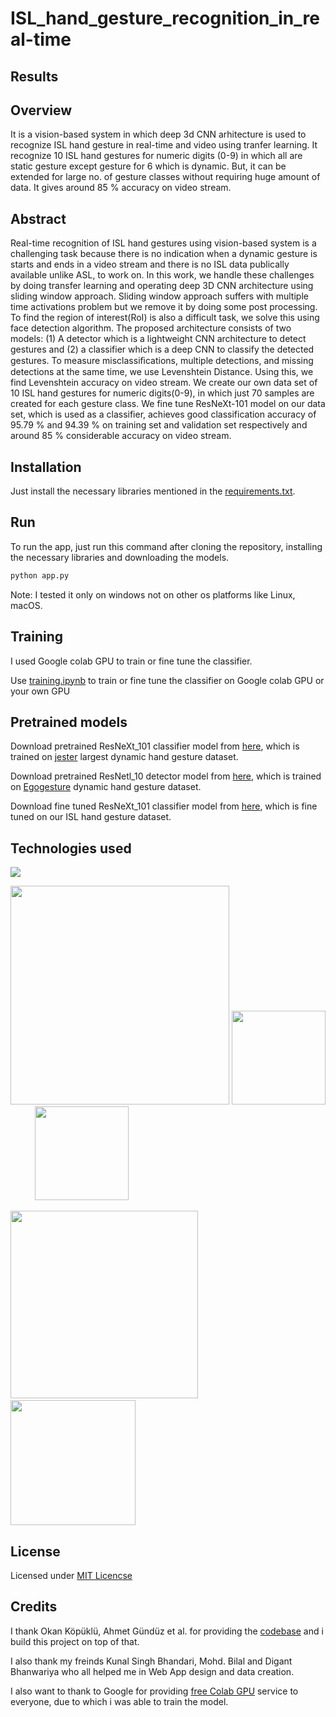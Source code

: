 # ISL_hand_gesture_recognition_in_real-time

## Results

## Overview
It is a vision-based system in which deep 3d CNN arhitecture is used to recognize ISL hand gesture in real-time and video using tranfer learning. It recognize 10 ISL hand gestures for numeric digits (0-9) in which all are static gesture except gesture for 6 which is dynamic. But, it can be extended for large no. of gesture classes without requiring huge amount of data. It gives around 85 % accuracy on video stream.  

## Abstract
Real-time recognition of ISL hand gestures using vision-based system is a challenging task because there is no indication when a dynamic gesture is starts and ends in a video stream and there is no ISL data publically available unlike ASL, to work on. In this work, we handle these challenges by doing transfer learning and operating deep 3D CNN architecture using sliding window approach. Sliding window approach suffers with multiple time activations problem but we remove it by doing some post processing. To find the region of interest(RoI) is also a difficult task, we solve this using face detection algorithm. The proposed architecture consists of two models: (1) A detector which is a lightweight CNN architecture to detect gestures and (2) a classifier which is a deep CNN to classify the detected gestures. To measure misclassiﬁcations, multiple detections, and missing detections at the same time, we use Levenshtein Distance. Using this, we find Levenshtein accuracy on video stream. We create our own data set of 10 ISL hand gestures for numeric digits(0-9), in which just 70 samples are created for each gesture class. We fine tune ResNeXt-101 model on our data set, which is used as a classifier, achieves good classification accuracy of 95.79 % and 94.39 % on training set and validation set respectively and around 85 % considerable accuracy on video stream.

## Installation
Just install the necessary libraries mentioned in the [requirements.txt](requirements.txt).

## Run
To run the app, just run this command after cloning the repository, installing the necessary libraries and downloading the models.
```bash
python app.py
```
Note: I tested it only on windows not on other os platforms like Linux, macOS.

## Training
I used Google colab GPU to train or fine tune the classifier.

Use [training.ipynb]() to train or fine tune the classifier on Google colab GPU or your own GPU

## Pretrained models
Download pretrained ResNeXt_101 classifier model from [here](), which is trained on [jester](https://20bn.com/datasets/jester) largest dynamic hand gesture dataset.

Download pretrained ResNetl_10 detector model from [here](), which is trained on [Egogesture](http://www.nlpr.ia.ac.cn/iva/yfzhang/datasets/egogesture.html) dynamic hand gesture dataset. 

Download fine tuned ResNeXt_101 classifier model from [here](), which is fine tuned on our ISL hand gesture dataset.

## Technologies used
![](https://forthebadge.com/images/badges/made-with-python.svg)

[<img target="_blank" src="https://upload.wikimedia.org/wikipedia/commons/9/96/Pytorch_logo.png" width=350 >](https://pytorch.org/) [<img target="_blank" src="https://upload.wikimedia.org/wikipedia/commons/5/53/OpenCV_Logo_with_text.png" width=150 >](https://docs.opencv.org/master/d0/de3/tutorial_py_intro.html) &nbsp;&nbsp;&nbsp;&nbsp; &nbsp;&nbsp;&nbsp;&nbsp; [<img target="_blank" src="https://raw.githubusercontent.com/python-pillow/pillow-logo/master/pillow-logo-248x250.png" width=150>](https://pillow.readthedocs.io/en/stable/installation.html) 

[<img target="_blank" src="https://matplotlib.org/3.2.1/_static/logo2_compressed.svg" width=300>](https://matplotlib.org/) &nbsp;&nbsp;&nbsp;&nbsp; [<img target="_blank" src="https://flask.palletsprojects.com/en/1.1.x/_images/flask-logo.png" width=200>](https://flask.palletsprojects.com/en/1.1.x/)

## License
Licensed under [MIT Licencse](LICENSE)

## Credits
I thank Okan Köpüklü, Ahmet Gündüz et al. for providing the [codebase](https://github.com/ahmetgunduz/Real-time-GesRec) and i build this project on top of that.

I also thank my freinds Kunal Singh Bhandari, Mohd. Bilal and Digant Bhanwariya who all helped me in Web App design and data creation.

I also want to thank to Google for providing [free Colab GPU](https://colab.research.google.com/notebooks/intro.ipynb) service to everyone, due to which i was able to train the model.
